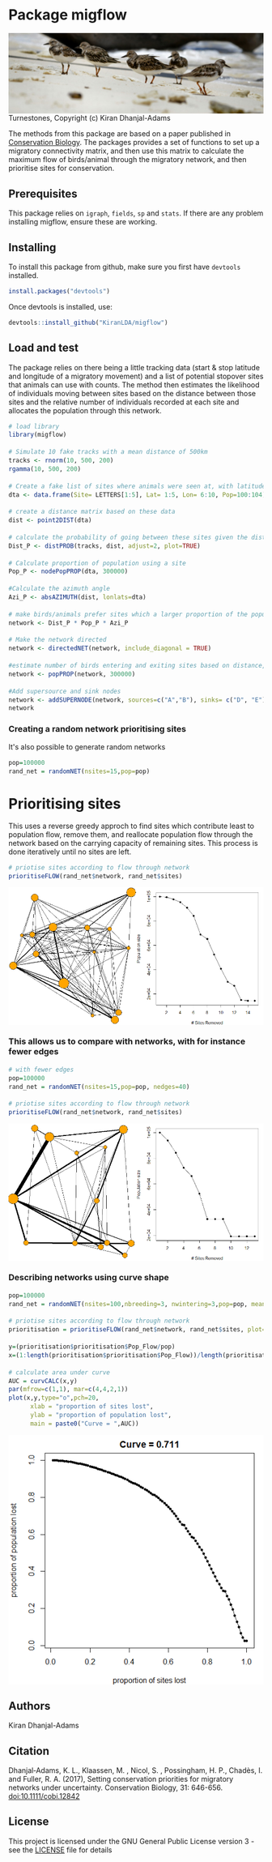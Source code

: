# Package migflow

<img align="center" src="https://github.com/KiranLDA/migflow/blob/master/pictures/687474707.png">
Turnestones, Copyright (c) Kiran Dhanjal-Adams

The methods from this package are based on a paper published in [Conservation Biology](https://doi.org/10.1111/cobi.12842). The packages provides a set of functions to set up a migratory connectivity matrix, and then use this matrix to calculate the maximum flow of birds/animal through the migratory network, and then prioritise sites for conservation.

## Prerequisites

This package relies on `igraph`, `fields`, `sp` and `stats`. If there are any problem installing migflow, ensure these are working.


## Installing

To install this package from github, make sure you first have `devtools` installed.

```r
install.packages("devtools")
```

Once devtools is installed, use:

```r
devtools::install_github("KiranLDA/migflow")
```

## Load and test

The package relies on there being a little tracking data (start & stop latitude and longitude of a migratory movement) and a list of potential stopover sites that animals can use with counts. The method then estimates the likelihood of individuals moving between sites based on the distance between those sites and the relative number of individuals recorded at each site and allocates the population through this network.

```r
# load library
library(migflow)

# Simulate 10 fake tracks with a mean distance of 500km
tracks <- rnorm(10, 500, 200)
rgamma(10, 500, 200)

# Create a fake list of sites where animals were seen at, with latitude, longitude and number of anumals seen there 
dta <- data.frame(Site= LETTERS[1:5], Lat= 1:5, Lon= 6:10, Pop=100:104)

# create a distance matrix based on these data
dist <- point2DIST(dta)

# calculate the probability of going between these sites given the distance the animal can travel
Dist_P <- distPROB(tracks, dist, adjust=2, plot=TRUE)

# Calculate proportion of population using a site
Pop_P <- nodePopPROP(dta, 300000)

#Calculate the azimuth angle
Azi_P <- absAZIMUTH(dist, lonlats=dta)

# make birds/animals prefer sites which a larger proportion of the population has been seen and where the distance is better
network <- Dist_P * Pop_P * Azi_P

# Make the network directed
network <- directedNET(network, include_diagonal = TRUE)

#estimate number of birds entering and exiting sites based on distance, population count and azimuth
network <- popPROP(network, 300000)

#Add supersource and sink nodes
network <- addSUPERNODE(network, sources=c("A","B"), sinks= c("D", "E"))
network
```

### Creating a random network prioritising sites

It's also possible to generate random networks

```r
pop=100000
rand_net = randomNET(nsites=15,pop=pop)
```

# Prioritising sites

This uses a reverse greedy approch to find sites which contribute least to population flow, remove them, and reallocate population flow through the network based on the carrying capacity of remaining sites. This process is done iteratively until no sites are left.

```r
# priotise sites according to flow through network
prioritiseFLOW(rand_net$network, rand_net$sites)
```

<img align="center" src="https://raw.githubusercontent.com/KiranLDA/migflow/master/pictures/network_prioritisation.png">


### This allows us to compare with networks, with for instance fewer edges

```r
# with fewer edges
pop=100000
rand_net = randomNET(nsites=15,pop=pop, nedges=40)

# priotise sites according to flow through network
prioritiseFLOW(rand_net$network, rand_net$sites)
```

<img align="center" src="https://raw.githubusercontent.com/KiranLDA/migflow/master/pictures/fewer_edges.png">

### Describing networks using curve shape

```r
pop=100000
rand_net = randomNET(nsites=100,nbreeding=3, nwintering=3,pop=pop, mean_dist = 8000, sd_dist=9000, plot=F)

# priotise sites according to flow through network
prioritisation = prioritiseFLOW(rand_net$network, rand_net$sites, plot=F)

y=(prioritisation$prioritisation$Pop_Flow/pop)
x=(1:length(prioritisation$prioritisation$Pop_Flow))/length(prioritisation$prioritisation$Pop_Flow)

# calculate area under curve
AUC = curvCALC(x,y)
par(mfrow=c(1,1), mar=c(4,4,2,1))
plot(x,y,type="o",pch=20, 
      xlab = "proportion of sites lost",
      ylab = "proportion of population lost",
      main = paste0("Curve = ",AUC))
```


<img align="center" src="https://raw.githubusercontent.com/KiranLDA/migflow/master/pictures/AUC.png">


## Authors

Kiran Dhanjal-Adams

## Citation

Dhanjal‐Adams, K. L., Klaassen, M. , Nicol, S. , Possingham, H. P., Chadès, I. and Fuller, R. A. (2017), Setting conservation priorities for migratory networks under uncertainty. Conservation Biology, 31: 646-656. [doi:10.1111/cobi.12842](https://doi.org/10.1111/cobi.12842) 

## License

This project is licensed under the GNU General Public License version 3 - see the [LICENSE](https://github.com/KiranLDA/maxflow/blob/master/LICENSE) file for details



